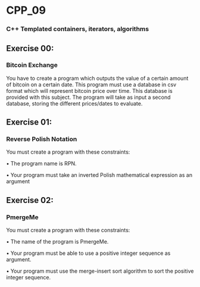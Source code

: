 # CPP_09
### C++ Templated containers, iterators, algorithms

## Exercise 00:
### Bitcoin Exchange
You have to create a program which outputs the value of a certain amount of bitcoin
on a certain date.
This program must use a database in csv format which will represent bitcoin price
over time. This database is provided with this subject.
The program will take as input a second database, storing the different prices/dates
to evaluate.


## Exercise 01:
### Reverse Polish Notation
You must create a program with these constraints:

• The program name is RPN.

• Your program must take an inverted Polish mathematical expression as an argument


## Exercise 02:
### PmergeMe
You must create a program with these constraints:

• The name of the program is PmergeMe.

• Your program must be able to use a positive integer sequence as argument.

• Your program must use the merge-insert sort algorithm to sort the positive integer
sequence.
